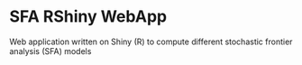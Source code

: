 # SFA RShiny WebApp
 Web application written on Shiny (R) to compute different stochastic frontier analysis (SFA) models 
